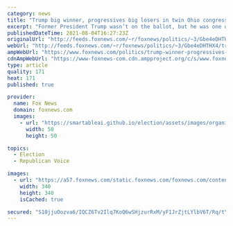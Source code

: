 ```yaml
---
category: news
title: "Trump big winner, progressives big losers in twin Ohio congressional primaries"
excerpt: "Former President Trump wasn’t on the ballot, but he was one of the winners as the candidate he backed won a GOP primary in a special House election in Ohio’s 15th Congressional District."
publishedDateTime: 2021-08-04T16:27:23Z
originalUrl: "http://feeds.foxnews.com/~r/foxnews/politics/~3/Gbe4eDHTHX4/trump-winner-progressives-losers-ohio-primaries"
webUrl: "http://feeds.foxnews.com/~r/foxnews/politics/~3/Gbe4eDHTHX4/trump-winner-progressives-losers-ohio-primaries"
ampWebUrl: "https://www.foxnews.com/politics/trump-winner-progressives-losers-ohio-primaries.amp"
cdnAmpWebUrl: "https://www-foxnews-com.cdn.ampproject.org/c/s/www.foxnews.com/politics/trump-winner-progressives-losers-ohio-primaries.amp"
type: article
quality: 171
heat: 171
published: true

provider:
  name: Fox News
  domain: foxnews.com
  images:
    - url: "https://smartableai.github.io/election/assets/images/organizations/foxnews.com-50x50.jpg"
      width: 50
      height: 50

topics:
  - Election
  - Republican Voice

images:
  - url: "https://a57.foxnews.com/static.foxnews.com/foxnews.com/content/uploads/2019/03/340/340/PaulSteinhauser.jpg?ve=1&tl=1"
    width: 340
    height: 340
    isCached: true

secured: "S10jjuOozva6/IQCZ6Tv2Ilq7KoQ6wSHjzurRxM/yF1JrZjtLYlbV6T/Rq/tYe5M3e/QD1OaiHNgZ6tjcuC8uL29E5yGhlNTeCLkl4bYex+12lKfM7id95vrKBPqJmG5N9+NWrOpOGwvtWVyBohXM2vsRJG7DmZmbYPM+ctvm84LJ8EzZQEiygX0UDjQBIE0Zy9kGTcRLJs/w+ZZhlJJ4TFqtBZ594oxEN7LGW+x7mdRdilj1pHg8tLaCDQ98Xc01rPl5AIwkmkHRxpw9e48vaUG7g+TQ47r4+MrDujZajJuAP/7FaSl8P6RA9jlYqzW3MRX7I/Hs3nuqaths1HnzAwv03bu8z1Ib5uCp2znjQE=;5qugRO4IQVOVqa0efN21fA=="
---
```


